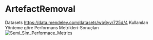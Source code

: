 # ArtefactRemoval
Datasets
https://data.mendeley.com/datasets/wb6yvr725d/4
Kullanılan Yönteme göre Performans Metrikleri-Sonuçları
![Semi_Sim_Performace_Metrics](https://user-images.githubusercontent.com/77061424/142451784-b55915b5-a383-42d6-999b-b1a5786ed650.PNG)
